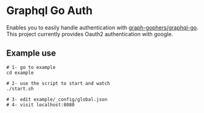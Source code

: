# Graphql Go Auth

Enables you to easily handle authentication with [graph-gophers/graphql-go](https://github.com/graph-gophers/graphql-go). This project currently provides Oauth2 authentication with google.

## Example use

```
# 1- go to example
cd example

# 2- use the script to start and watch
./start.sh

# 3- edit example/_config/global.json
# 4- visit localhost:8080
```
